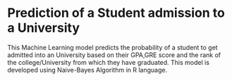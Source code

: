 # Prediction of a Student admission to a University
This Machine Learning model predicts the probability of a student to get admitted into an University based on their GPA,GRE score and the rank of the college/University from which they have graduated.
This model is developed using Naive-Bayes Algorithm in R language.

